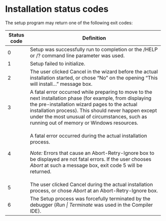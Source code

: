 # Installation status codes

The setup program may return one of the following exit codes:

| Status code | Definition                                                                                                                                                                                                                                                                                                      |
| ----------- | --------------------------------------------------------------------------------------------------------------------------------------------------------------------------------------------------------------------------------------------------------------------------------------------------------------- |
| 0           | Setup was successfully run to completion or the /HELP or /? command line parameter was used.                                                                                                                                                                                                                    |
| 1           | Setup failed to initialize.                                                                                                                                                                                                                                                                                     |
| 2           | The user clicked Cancel in the wizard before the actual installation started, or chose “No” on the opening “This will install…” message box.                                                                                                                                                                    |
| 3           | A fatal error occurred while preparing to move to the next installation phase (for example, from displaying the pre-installation wizard pages to the actual installation process). This should never happen except under the most unusual of circumstances, such as running out of memory or Windows resources. |
| 4           | <p>A fatal error occurred during the actual installation process.</p><p><em>Note:</em> Errors that cause an Abort-Retry-Ignore box to be displayed are not fatal errors. If the user chooses <em>Abort</em> at such a message box, exit code 5 will be returned.</p>                                            |
| 5           | The user clicked Cancel during the actual installation process, or chose _Abort_ at an Abort-Retry-Ignore box.                                                                                                                                                                                                  |
| 6           | The Setup process was forcefully terminated by the debugger (_Run \| Terminate_ was used in the Compiler IDE).                                                                                                                                                                                                  |
